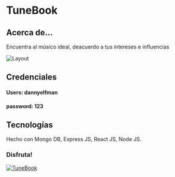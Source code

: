 # TuneBook

## Acerca de...

Encuentra al músico ideal, deacuerdo a tus intereses e influencias

![Layout](https://i.ibb.co/nwJFvJg/layout.png)

## Credenciales
#### Users: dannyelfman 
#### password: 123



## Tecnologías
Hecho con Mongo DB, Express JS, React JS, Node JS.

### Disfruta! 

<a href="https://tunebook.netlify.com" rel="some text">![TuneBook](https://i.ibb.co/KD5G1vs/tunebook-blk.png)</a>
